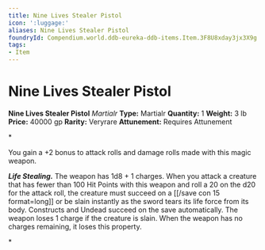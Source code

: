 ```yaml
---
title: Nine Lives Stealer Pistol
icon: ':luggage:'
aliases: Nine Lives Stealer Pistol
foundryId: Compendium.world.ddb-eureka-ddb-items.Item.3F8U8xday3jx3X9g
tags:
- Item
---
```


# Nine Lives Stealer Pistol

**Nine Lives Stealer Pistol**
_Martialr_
**Type:** Martialr
**Quantity:** 1
**Weight:** 3 lb
**Price:** 40000 gp
**Rarity:** Veryrare
**Attunement:** Requires Attunement

*<p>You gain a +2 bonus to attack rolls and damage rolls made with this magic weapon.

***Life Stealing.*** The weapon has 1d8 + 1 charges. When you attack a creature that has fewer than 100 Hit Points with this weapon and roll a 20 on the d20 for the attack roll, the creature must succeed on a [[/save con 15 format=long]] or be slain instantly as the sword tears its life force from its body. Constructs and Undead succeed on the save automatically. The weapon loses 1 charge if the creature is slain. When the weapon has no charges remaining, it loses this property.</p>*